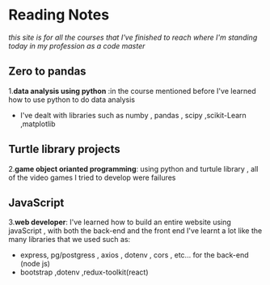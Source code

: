 # Reading Notes
*this site is for all the courses that I've finished to reach where I'm standing today in my profession as a code master*

## Zero to pandas 
1.**data analysis using python** :in the course mentioned before I've learned how to use python to do data analysis
* I've dealt with libraries such as numby , pandas , scipy ,scikit-Learn ,matplotlib
## Turtle library projects
2.**game object orianted programming**: using python and turtule library , all of the video games I tried to develop were failures
## JavaScript
3.**web developer**: I've learned how to build an entire website using javaScript , with both the back-end and the front end
I've learnt a lot like the many libraries that we used such as:
* express, pg/postgress , axios , dotenv , cors , etc... for the back-end (node js)
* bootstrap ,dotenv ,redux-toolkit(react)